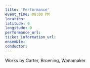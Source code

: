 ```yaml
---
title: 'Performance'
event_time: 08:00 PM
location:
latitude: 0
longitude: 0
performance_url:
ticket_information_url:
ensemble:
conductor:
---
```

<p>Works by Carter, Broening, Wanamaker</p>